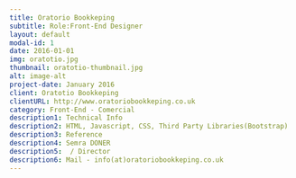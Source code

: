```yaml
---
title: Oratorio Bookkeping
subtitle: Role:Front-End Designer
layout: default
modal-id: 1
date: 2016-01-01
img: oratotio.jpg
thumbnail: oratotio-thumbnail.jpg
alt: image-alt
project-date: January 2016
client: Oratotio Bookkeping
clientURL: http://www.oratoriobookkeping.co.uk
category: Front-End - Comercial
description1: Technical Info
description2: HTML, Javascript, CSS, Third Party Libraries(Bootstrap)
description3: Reference
description4: Semra DONER
description5:  / Director
description6: Mail - info(at)oratoriobookkeping.co.uk
---
```

